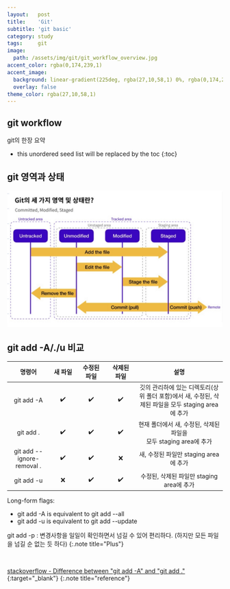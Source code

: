 ```yaml
---
layout:   post
title:    'Git'
subtitle: 'git basic'
category: study
tags:     git
image: 
  path: /assets/img/git/git_workflow_overview.jpg
accent_color: rgba(0,174,239,1)
accent_image:
  background: linear-gradient(225deg, rgba(27,10,58,1) 0%, rgba(0,174,239,1) 80%)
  overlay: false
theme_color: rgba(27,10,58,1)
---
```


## git workflow

git의 한장 요약

* this unordered seed list will be replaced by the toc
{:toc}

## git 영역과 상태

![git_committed,modified,staged](/assets/img/git/git_committed,modified,staged.jpg)
 


## git add -A/./u 비교


|명령어|새 파일　　|수정된 파일　　|삭제된 파일　　|설명|
|:-----:|:-------:|:----------:|:----------:|:----:|
|git add -A|	✔️|	✔️|	✔️	|깃의 관리하에 있는 디렉토리(상위 폴더 포함)에서 새, 수정된, 삭제된 파일을 모두 staging area에 추가|
|git add .	|✔️	|✔️	|✔️	|현재 폴더에서 새, 수정된, 삭제된 파일을 <br/> 모두 staging area에 추가|
|git add --ignore-removal .|	✔️	|✔️|	❌|	새, 수정된 파일만 staging area에 추가|
|git add -u	|❌	|✔️|	✔️	|수정된, 삭제된 파일만 staging area에 추가|

Long-form flags:
* git add -A is equivalent to git add --all
* git add -u is equivalent to git add --update


git add -p : 변경사항을 일일이 확인하면서 넘길 수 있어 편리하다. (하지만 모든 파일을 넘길 순 없는 듯 하다) 
{:.note title="Plus"}



<br/>

[stackoverflow - Difference between "git add -A" and "git add ."](https://stackoverflow.com/questions/572549/difference-between-git-add-a-and-git-add%20){:target="_blank"}
{:.note title="reference"}
